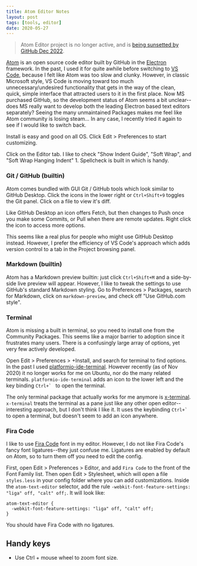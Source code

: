 ```yaml
---
title: Atom Editor Notes
layout: post
tags: [tools, editor]
date: 2020-05-27
---
```


> Atom Editor project is no longer active, and is [being sunsetted by GitHub Dec 2022](https://techcrunch.com/2022/06/08/github-sunsets-atom-the-software-dev-environment-it-launched-in-2011/).

[Atom](https://atom.io/) is an open source code editor built by GitHub in the [Electron](https://electronjs.org/) framework.
In the past, I used it for quite awhile before switching to [VS Code](https://evanwill.github.io/_drafts/notes/vs-code.html), because I felt like Atom was too slow and clunky.
However, in classic Microsoft style, VS Code is moving toward too much unnecessary/undesired functionality that gets in the way of the clean, quick, simple interface that attracted users to it in the first place.
Now MS purchased GitHub, so the development status of Atom seems a bit unclear--does MS really want to develop both the leading Electron based text editors separately?
Seeing the many unmaintained Packages makes me feel like Atom community is losing steam...
In any case, I recently tried it again to see if I would like to switch back.

Install is easy and good on all OS.
Click Edit > Preferences to start customizing.

Click on the Editor tab. I like to check "Show Indent Guide", "Soft Wrap", and "Soft Wrap Hanging Indent" 1.
Spellcheck is built in which is handy.

### Git / GitHub (builtin)

Atom comes bundled with GUI Git / GitHub tools which look similar to GitHub Desktop.
Click the icons in the lower right or `Ctrl+Shift+9` toggles the Git panel.
Click on a file to view it's diff.

Like GitHub Desktop an icon offers Fetch, but then changes to Push once you make some Commits, or Pull when there are remote updates. 
Right click the icon to access more options.

This seems like a real plus for people who might use GitHub Desktop instead.
However, I prefer the efficiency of VS Code's approach which adds version control to a tab in the Project browsing panel.

### Markdown (builtin)

Atom has a Markdown preview builtin: just click `Ctrl+Shift+M` and a side-by-side live preview will appear.
However, I like to tweak the settings to use GitHub's standard Markdown styling.
Go to Preferences > Packages, search for Markdown, click on `markdown-preview`, and check off "Use GitHub.com style".

### Terminal

Atom is missing a built in terminal, so you need to install one from the Community Packages.
This seems like a major barrier to adoption since it frustrates many users.
There is a confusingly large array of options, yet very few actively developed.

Open Edit > Preferences > +Install, and search for terminal to find options.
In the past I used [platformio-ide-terminal](https://github.com/platformio/platformio-atom-ide-terminal).
However recently (as of Nov 2020) it no longer works for me on Ubuntu, nor do the many related terminals.
`platformio-ide-terminal` adds an icon to the lower left and the key binding ```Ctrl+` ``` to open the terminal.

The only terminal package that actually works for me anymore is [x-terminal](https://github.com/bus-stop/x-terminal).
`x-terminal` treats the terminal as a pane just like any other open editor--interesting approach, but I don't think I like it.
It uses the keybinding ```Ctrl+` ``` to open a terminal, but doesn't seem to add an icon anywhere.

### Fira Code

I like to use [Fira Code](https://github.com/tonsky/FiraCode) font in my editor.
However, I do not like Fira Code's fancy font ligatures--they just confuse me.
Ligatures are enabled by default on Atom, so to turn them off you need to edit the config.

First, open Edit > Preferences > Editor, and add `Fira Code` to the front of the Font Family list.
Then open Edit > Stylesheet, which will open a file `styles.less` in your config folder where you can add customizations.
Inside the `atom-text-editor` selector, add the rule `-webkit-font-feature-settings: "liga" off, "calt" off;`.
It will look like:

```
atom-text-editor {
  -webkit-font-feature-settings: "liga" off, "calt" off;
}
```

You should have Fira Code with no ligatures.

## Handy keys

- Use Ctrl + mouse wheel to zoom font size.
